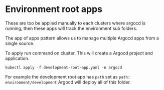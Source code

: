 # Environment root apps

These are too be applied manually to each clusters where argocd is running, then these apps will track the environment sub folders.

The app of apps pattern allows us to manage multiple Argocd apps from a single source.

To apply run command on cluster. This will create a Argocd project and application.
```
kubectl apply -f development-root-app.yaml -n argocd
```

For example the development root app has `path` set as `path: environment/development` Argocd will deploy all of this folder.